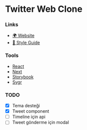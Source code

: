 # Twitter Web Clone

### Links
- [🌍 Website](https://twitter-web-react.now.sh)
- [🦄 Style Guide](https://twitter-web-react.now.sh/ui/index.html)

### Tools
- [React](https://reactjs.org)
- [Next](https://nextjs.org)
- [Storybook](https://storybook.js.org)
- [Svgr](https://react-svgr.com)


### TODO
- [x] Tema desteği
- [x] Tweet component
- [ ] Timeline için api
- [ ] Tweet gönderme için modal

